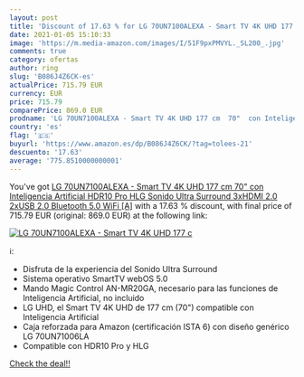 ```yaml
---
layout: post
title: 'Discount of 17.63 % for LG 70UN7100ALEXA - Smart TV 4K UHD 177 c'
date: 2021-01-05 15:10:33
image: 'https://m.media-amazon.com/images/I/51F9pxPMVYL._SL200_.jpg'
comments: true
category: ofertas
author: ring
slug: 'B086J4Z6CK-es'
actualPrice: 715.79 EUR
currency: EUR
price: 715.79
comparePrice: 869.0 EUR
prodname: 'LG 70UN7100ALEXA - Smart TV 4K UHD 177 cm  70"  con Inteligencia Artificial  HDR10 Pro  HLG  Sonido Ultra Surround  3xHDMI 2.0  2xUSB 2.0  Bluetooth 5.0  WiFi [A]'
country: 'es'
flag: '🇪🇸'
buyurl: 'https://www.amazon.es/dp/B086J4Z6CK/?tag=tolees-21'
descuento: '17.63'
average: '775.8510000000001'
---
```


You've got [LG 70UN7100ALEXA - Smart TV 4K UHD 177 cm  70"  con Inteligencia Artificial  HDR10 Pro  HLG  Sonido Ultra Surround  3xHDMI 2.0  2xUSB 2.0  Bluetooth 5.0  WiFi [A]](https://www.amazon.es/dp/B086J4Z6CK/?tag=tolees-21) with a  17.63 % discount, with final price of 715.79 EUR (original: 869.0 EUR) at the following link:

[![LG 70UN7100ALEXA - Smart TV 4K UHD 177 c](https://m.media-amazon.com/images/I/51F9pxPMVYL._SL200_.jpg)](https://www.amazon.es/dp/B086J4Z6CK/?tag=tolees-21)

ℹ️:

- Disfruta de la experiencia del Sonido Ultra Surround
- Sistema operativo SmartTV webOS 5.0
- Mando Magic Control AN-MR20GA, necesario para las funciones de Inteligencia Artificial, no incluido
- LG UHD, el Smart TV 4K UHD de 177 cm (70") compatible con Inteligencia Artificial
- Caja reforzada para Amazon (certificación ISTA 6) con diseño genérico LG 70UN71006LA
- Compatible con HDR10 Pro y HLG

[Check the deal!!](https://www.amazon.es/dp/B086J4Z6CK/?tag=tolees-21)

